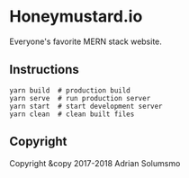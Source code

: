 # Honeymustard.io

Everyone's favorite MERN stack website.


## Instructions
```
yarn build  # production build
yarn serve  # run production server
yarn start  # start development server
yarn clean  # clean built files
```

## Copyright

Copyright &copy 2017-2018 Adrian Solumsmo
